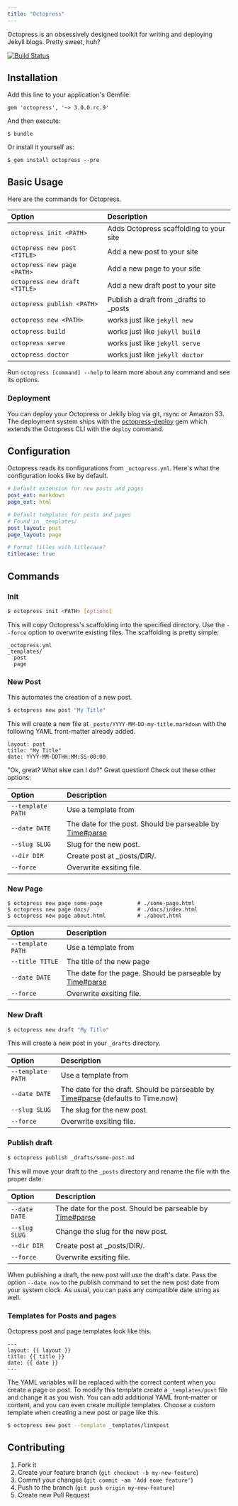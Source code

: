 ```yaml
---
title: "Octopress"
---
```



Octopress is an obsessively designed toolkit for writing and deploying Jekyll blogs. Pretty sweet, huh?

<!--[![Gem Version](https://badge.fury.io/rb/octopress.png)](http://badge.fury.io/rb/octopress)-->
[![Build Status](https://travis-ci.org/octopress/octopress.png?branch=master)](https://travis-ci.org/octopress/octopress)

## Installation

Add this line to your application's Gemfile:

    gem 'octopress', '~> 3.0.0.rc.9'

And then execute:

    $ bundle

Or install it yourself as:

    $ gem install octopress --pre

## Basic Usage

Here are the commands for Octopress.

| Option                          | Description                               |
|:--------------------------------|:------------------------------------------|
| `octopress init <PATH>`         |  Adds Octopress scaffolding to your site  |
| `octopress new post <TITLE>`    |  Add a new post to your site              |
| `octopress new page <PATH>`     |  Add a new page to your site              |
| `octopress new draft <TITLE>`   |  Add a new draft post to your site        |
| `octopress publish <PATH>`      |  Publish a draft from _drafts to _posts   |
| `octopress new <PATH>`          |  works just like `jekyll new`             |
| `octopress build`               |  works just like `jekyll build`           |
| `octopress serve`               |  works just like `jekyll serve`           |
| `octopress doctor`              |  works just like `jekyll doctor`          |

Run `octopress [command] --help` to learn more about any command and see its options.

### Deployment

You can deploy your Octopress or Jeklly blog via git, rsync or Amazon S3. The deployment system ships with the [octopress-deploy][] gem which extends the Octopress CLI with the `deploy` command.

[octopress-deploy]: https://github.com/octopress/deploy

## Configuration

Octopress reads its configurations from `_octopress.yml`. Here's what the configuration looks like by default.

```yaml
# Default extension for new posts and pages
post_ext: markdown
page_ext: html

# Default templates for posts and pages
# Found in _templates/
post_layout: post
page_layout: page

# Format titles with titlecase?
titlecase: true
```

## Commands

### Init


```sh
$ octopress init <PATH> [options]
```

This will copy Octopress's scaffolding into the specified directory. Use the `--force` option to overwrite existing files. The scaffolding is pretty simple:

```
_octopress.yml
_templates/
  post
  page
```

### New Post

This automates the creation of a new post.

```sh
$ octopress new post "My Title"
```

This will create a new file at `_posts/YYYY-MM-DD-my-title.markdown` with the following YAML front-matter already added.

```
layout: post
title: "My Title"
date: YYYY-MM-DDTHH:MM:SS-00:00
```

"Ok, great? What else can I do?" Great question! Check out these other options:

| Option               | Description                             |
|:---------------------|:----------------------------------------|
| `--template PATH`    | Use a template from <path>              |
| `--date DATE`        | The date for the post. Should be parseable by [Time#parse](http://ruby-doc.org/stdlib-2.1.0/libdoc/time/rdoc/Time.html#method-i-parse) |
| `--slug SLUG`        | Slug for the new post.                  |
| `--dir DIR`          | Create post at _posts/DIR/.             |
| `--force`            | Overwrite exsiting file.                |

### New Page

```
$ octopress new page some-page           # ./some-page.html
$ octopress new page docs/               # ./docs/index.html
$ octopress new page about.html          # ./about.html
```

| Option               | Description                             |
|:---------------------|:----------------------------------------|
| `--template PATH`    | Use a template from <path>              |
| `--title TITLE`      | The title of the new page               |
| `--date DATE`        | The date for the page. Should be parseable by [Time#parse](http://ruby-doc.org/stdlib-2.1.0/libdoc/time/rdoc/Time.html#method-i-parse) |
| `--force`            | Overwrite exsiting file.                |

### New Draft

```sh
$ octopress new draft "My Title"
```

This will create a new post in your `_drafts` directory.

| Option             | Description                               |
|:-------------------|:------------------------------------------|
| `--template PATH`    | Use a template from <path>              |
| `--date DATE`      | The date for the draft. Should be parseable by [Time#parse](http://ruby-doc.org/stdlib-2.1.0/libdoc/time/rdoc/Time.html#method-i-parse) (defaults to Time.now) |
| `--slug SLUG`      | The slug for the new post.                |
| `--force`          | Overwrite exsiting file.                  |

### Publish draft

```sh
$ octopress publish _drafts/some-post.md
```

This will move your draft to the `_posts` directory and rename the file with the proper date.

| Option             | Description                               |
|:-------------------|:------------------------------------------|
| `--date DATE`      | The date for the post. Should be parseable by [Time#parse](http://ruby-doc.org/stdlib-2.1.0/libdoc/time/rdoc/Time.html#method-i-parse) |
| `--slug SLUG`      | Change the slug for the new post.         |
| `--dir DIR`        | Create post at _posts/DIR/.               |
| `--force`          | Overwrite exsiting file.                  |

When publishing a draft, the new post will use the draft's date. Pass the option `--date now` to the publish command to set the new post date from your system clock. As usual, you can pass any compatible date string as well.

### Templates for Posts and pages

Octopress post and page templates look like this.

```
---
layout: {{ layout }}
title: {{ title }}
date: {{ date }}
---

```

The YAML variables will be replaced with the correct content when you create a page or post. To modify this template create a `_templates/post` file and change it as you wish. You can add additional YAML front-matter or content, and you can even create multiple templates. Choose a custom template when creating a new post or page like this.

```sh
$ octopress new post --template _templates/linkpost
```

## Contributing

1. Fork it
2. Create your feature branch (`git checkout -b my-new-feature`)
3. Commit your changes (`git commit -am 'Add some feature'`)
4. Push to the branch (`git push origin my-new-feature`)
5. Create new Pull Request
